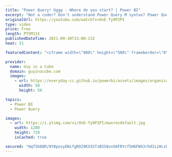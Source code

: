 ```yaml
---
title: "Power Query! Uggg - Where do you start? | Power BI"
excerpt: "Not a coder? Don't understand Power Query M syntax? Power Query can be fun, but also can turn complicated. Learning Power Query can make Power BI and Excel very rewarding. Adam has some resources to get you started in your journey.  Concept: Roche's Maxim https://ssbipolar.com/2021/05/31/roches-maxim/"
originalUrl: https://youtube.com/watch?v=OnE-Ty9P2PI
type: video
price: Free
length: PT5M11S
publishedDateTime: 2021-09-30T15:00:13Z
heat: 51

featuredContent: "<iframe width=\"800\" height=\"500\" frameborder=\"0\" src=\"https://www.youtube.com/embed/OnE-Ty9P2PI\" allow=\"accelerometer; autoplay; encrypted-media; gyroscope; picture-in-picture\" allowfullscreen></iframe>"

provider:
  name: Guy in a Cube
  domain: guyinacube.com
  images:
    - url: https://everyday-cc.github.io/powerbi/assets/images/organizations/guyinacube.com-50x50.jpg
      width: 50
      height: 50

topics:
  - Power BI
  - Power Query

images:
  - url: https://i.ytimg.com/vi/OnE-Ty9P2PI/maxresdefault.jpg
    width: 1280
    height: 720
    isCached: true

secured: "HqTSb8QR/8Y0pozyENifgRO29KS5STzBSS8vnSKFRYcf5H6FWX3rhd3iiHczk7Te05fPbfV2vbcS3OexGoTpogEx9QARoIc/S786Wjfn/RjGhhqXotRyPfSHHpQFkHUJY5BjM/TLFS/VGrB4IV3/JRu4/rfHqpQJm3M78c4TM0DDQMB3T2hc7lR6avaxoyEUHd2hF/u0MW3FFDPCh9hMACrKw02C4w8Xn1MhxWfYDPe1K1QKFseVEpxG4yUz+I8pGNNwdE7WCYXsOS3AbLzGjemCFI9D5UDkR0+DlARHLhRzjxN+dDg8UtRbfSh9UfWXVtx3afdk2BjVr2vjwqm9g8SIqUAyzQOUvBii+Vx2y+91q6AWT9hJjh4vyk/lQfTzlr0CvLIlggiaB0AN7MTzIzOEArGUrTjR56r13Nn0xys=;i8Kul/+wzVBggtdneKJyeg=="
---
```


